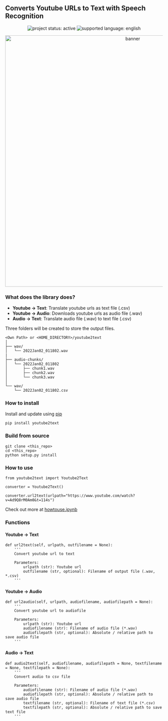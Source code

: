 
## Converts Youtube URLs to Text with Speech Recognition 

<p>
  <p align="center">
<img alt="project status: active" src="https://img.shields.io/badge/Project%20Status-%F0%9F%94%A5Active-brightgreen"> <img alt="supported language: english" src="https://img.shields.io/badge/Supported%20Language-English-blueviolet">

</p>



<div align="center">
  <img alt="banner" src="https://user-images.githubusercontent.com/33477318/147850310-902fa3c3-910c-48de-815a-9e8f54487d73.jpg" width="800"><br>
</div>

### What does the library does?

- **Youtube -> Text**: Translate youtube urls as text file (.csv)
- **Youtube -> Audio**: Downloads youtube urls as audio file (.wav)
- **Audio -> Text**: Translate audio file (.wav) to text file (.csv)


Three folders will be created to store the output files.  
```
<Own Path> or <HOME_DIRECTORY>/youtube2text
│
├── wav/
│   └── 2022Jan02_011802.wav
|
├── audio-chunks/
│   └── 2022Jan02_011802
│       ├── chunk1.wav
│       ├── chunk2.wav
│       └── chunk3.wav
│   
└── wav/
    └── 2022Jan02_011802.csv
```


### How to install
Install and update using [pip](https://pypi.org/project/youtube2text/)
```
pip install youtube2text
```


### Build from source 
```
git clone <this_repo>
cd <this_repo>
python setup.py install
```

### How to use 
```
from youtube2text import Youtube2Text

converter = Youtube2Text()

converter.url2text(urlpath="https://www.youtube.com/watch?v=Ad9Q8rM0Am0&t=114s")
```

Check out more at [howtouse.ipynb](tests/howtouse.ipynb)

### Functions 

#### Youtube -> Text
```
def url2text(self, urlpath, outfilename = None):
    '''
    Convert youtube url to text

    Parameters:
        urlpath (str): Youtube url
        outfilename (str, optional): Filename of output file (.wav, *.csv)
    '''
```

#### Youtube -> Audio
```
def url2audio(self, urlpath, audiofilename, audiofilepath = None):
    '''
    Convert youtube url to audiofile

    Parameters:
        urlpath (str): Youtube url
        audiofilename (str): Filename of audio file (*.wav)
        audiofilepath (str, optional): Absolute / relative path to save audio file
    '''
```

#### Audio -> Text
```
def audio2text(self, audiofilename, audiofilepath = None, textfilename = None, textfilepath = None):
    '''
    Convert audio to csv file

    Parameters:
        audiofilename (str): Filename of audio file (*.wav)
        audiofilepath (str, optional): Absolute / relative path to save audio file
        textfilename (str, optional): Filename of text file (*.csv)
        textfilepath (str, optional): Absolute / relative path to save text file
    '''
```
